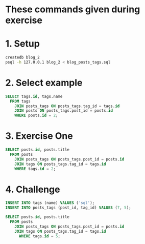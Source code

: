 # These commands given during exercise

# 1. Setup
```bash
createdb blog_2
psql -h 127.0.0.1 blog_2 < blog_posts_tags.sql
```

# 2. Select example
```sql
SELECT tags.id, tags.name
  FROM tags
    JOIN posts_tags ON posts_tags.tag_id = tags.id
    JOIN posts ON posts_tags.post_id = posts.id
    WHERE posts.id = 2;
```

# 3. Exercise One
```sql
SELECT posts.id, posts.title
  FROM posts
    JOIN posts_tags ON posts_tags.post_id = posts.id
    JOIN tags ON posts_tags.tag_id = tags.id
    WHERE tags.id = 2;
```

# 4. Challenge
```sql
INSERT INTO tags (name) VALUES ('sql');
INSERT INTO posts_tags (post_id, tag_id) VALUES (7, 5);

SELECT posts.id, posts.title
  FROM posts
    JOIN posts_tags ON posts_tags.post_id = posts.id
    JOIN tags ON posts_tags.tag_id = tags.id
      WHERE tags.id = 5;
```